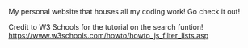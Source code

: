 My personal website that houses all my coding work! Go check it out!

Credit to W3 Schools for the tutorial on the search funtion!
https://www.w3schools.com/howto/howto_js_filter_lists.asp

